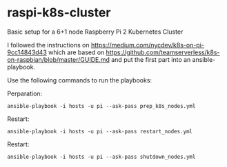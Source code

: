 # raspi-k8s-cluster
Basic setup for a 6+1 node Raspberry Pi 2 Kubernetes Cluster

I followed the instructions on
https://medium.com/nycdev/k8s-on-pi-9cc14843d43
which are based on https://github.com/teamserverless/k8s-on-raspbian/blob/master/GUIDE.md
and put the first part into an ansible-playbook.

Use the following commands to run the playbooks:

Perparation:
```
ansible-playbook -i hosts -u pi --ask-pass prep_k8s_nodes.yml
```

Restart:
```
ansible-playbook -i hosts -u pi --ask-pass restart_nodes.yml 
```

Restart:
```
ansible-playbook -i hosts -u pi --ask-pass shutdown_nodes.yml 
```

